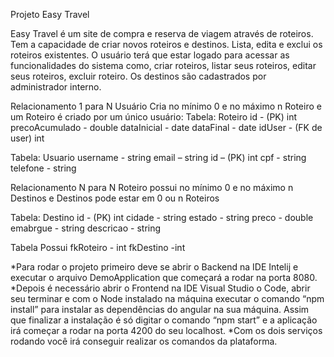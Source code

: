 Projeto Easy Travel

Easy Travel é um site de compra e reserva de viagem através de roteiros.
Tem a capacidade de criar novos roteiros e destinos.
Lista, edita e exclui os roteiros existentes.
O usuário terá que estar logado para acessar as funcionalidades do sistema como, criar roteiros, listar seus roteiros, editar seus roteiros, excluir roteiro.
Os destinos são cadastrados por administrador interno.

Relacionamento 1 para N
Usuário Cria no mínimo 0 e no máximo n Roteiro e um Roteiro é criado por um único usuário:
Tabela: Roteiro
id - (PK) int
precoAcumulado - double
dataInicial - date
dataFinal - date
idUser - (FK de user) int

Tabela: Usuario
username - string
email – string
id – (PK) int
cpf - string
telefone - string

Relacionamento N para N
Roteiro possui no mínimo 0 e no máximo n Destinos e Destinos pode estar em 0 ou n Roteiros

Tabela: Destino
id - (PK) int
cidade - string
estado - string
preco - double
emabrgue - string
descricao - string

Tabela Possui
fkRoteiro - int
fkDestino -int

*Para rodar o projeto primeiro deve se abrir o Backend na IDE Intelij e executar o arquivo DemoApplication que começará a rodar na porta 8080.
*Depois é necessário abrir o Frontend na IDE Visual Studio o Code, abrir seu terminar e com o Node instalado na máquina executar o comando “npm install” para instalar as dependências do angular na sua máquina. Assim que finalizar a instalação é só digitar o comando “npm start” e a aplicação irá começar a rodar na porta 4200 do seu localhost.
*Com os dois serviços rodando você irá conseguir realizar os comandos da plataforma.
